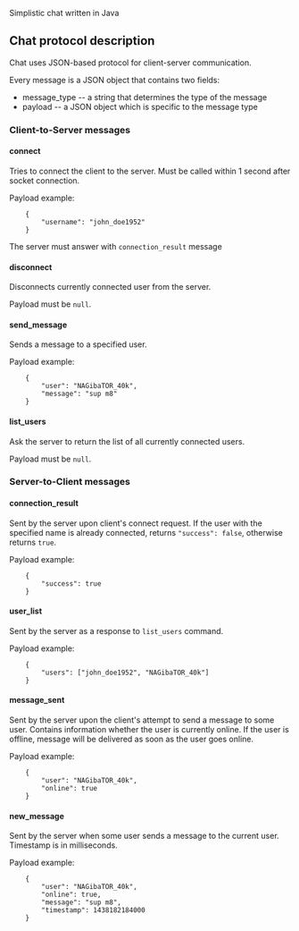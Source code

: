 Simplistic chat written in Java

## Chat protocol description
Chat uses JSON-based protocol for client-server communication. 

Every message is a JSON object that contains two fields:

* message_type -- a string that determines the type of the message
* payload -- a JSON object which is specific to the message type

### Client-to-Server messages

#### connect
Tries to connect the client to the server. Must be called within 1 second after socket connection.

Payload example:

        {
            "username": "john_doe1952"
        }

The server must answer with `connection_result` message

#### disconnect
Disconnects currently connected user from the server. 

Payload must be `null`.

#### send_message
Sends a message to a specified user.

Payload example:

        {
            "user": "NAGibaTOR_40k",
            "message": "sup m8"
        }

#### list_users
Ask the server to return the list of all currently connected users.

Payload must be `null`.

### Server-to-Client messages

#### connection_result
Sent by the server upon client's connect request. If the user with 
the specified name is already connected, returns `"success": false`, otherwise returns `true`.

Payload example:

        {
            "success": true
        }

#### user_list
Sent by the server as a response to `list_users` command.

Payload example:

        {
            "users": ["john_doe1952", "NAGibaTOR_40k"]
        }

#### message_sent
Sent by the server upon the client's attempt to send a message to some user. Contains information 
whether the user is currently online. If the user is offline, message will be delivered
as soon as the user goes online.

Payload example:

        {
            "user": "NAGibaTOR_40k",
            "online": true
        }

#### new_message
Sent by the server when some user sends a message to the current user. Timestamp is in milliseconds.

Payload example:

        {
            "user": "NAGibaTOR_40k",
            "online": true,
            "message": "sup m8",
            "timestamp": 1438182184000
        }


